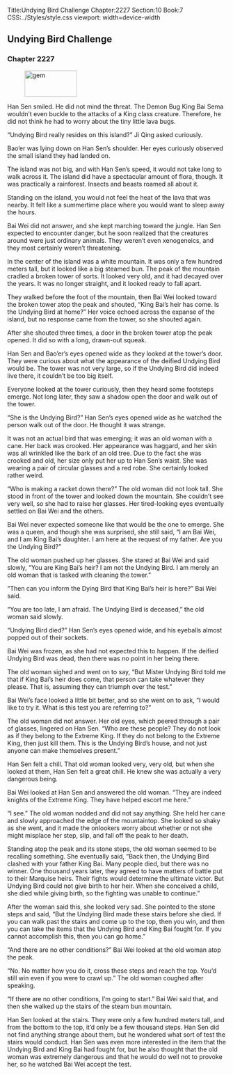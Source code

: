 Title:Undying Bird Challenge 
Chapter:2227 
Section:10 
Book:7 
CSS:../Styles/style.css 
viewport: width=device-width
  
## Undying Bird Challenge
### Chapter 2227 
<figure>
	<img src="../Images/gem.gif" alt="gem" id="gem" width="120" height="60" />
</figure>
  

  
  Han Sen smiled. He did not mind the threat. The Demon Bug King Bai Sema wouldn’t even buckle to the attacks of a King class creature. Therefore, he did not think he had to worry about the tiny little lava bugs.

“Undying Bird really resides on this island?” Ji Qing asked curiously.

Bao’er was lying down on Han Sen’s shoulder. Her eyes curiously observed the small island they had landed on.

The island was not big, and with Han Sen’s speed, it would not take long to walk across it. The island did have a spectacular amount of flora, though. It was practically a rainforest. Insects and beasts roamed all about it.

Standing on the island, you would not feel the heat of the lava that was nearby. It felt like a summertime place where you would want to sleep away the hours.

Bai Wei did not answer, and she kept marching toward the jungle. Han Sen expected to encounter danger, but he soon realized that the creatures around were just ordinary animals. They weren’t even xenogeneics, and they most certainly weren’t threatening.

In the center of the island was a white mountain. It was only a few hundred meters tall, but it looked like a big steamed bun. The peak of the mountain cradled a broken tower of sorts. It looked very old, and it had decayed over the years. It was no longer straight, and it looked ready to fall apart.

They walked before the foot of the mountain, then Bai Wei looked toward the broken tower atop the peak and shouted, “King Bai’s heir has come. Is the Undying Bird at home?” Her voice echoed across the expanse of the island, but no response came from the tower, so she shouted again.

After she shouted three times, a door in the broken tower atop the peak opened. It did so with a long, drawn-out squeak.

Han Sen and Bao’er’s eyes opened wide as they looked at the tower’s door. They were curious about what the appearance of the deified Undying Bird would be. The tower was not very large, so if the Undying Bird did indeed live there, it couldn’t be too big itself.

Everyone looked at the tower curiously, then they heard some footsteps emerge. Not long later, they saw a shadow open the door and walk out of the tower.

“She is the Undying Bird?” Han Sen’s eyes opened wide as he watched the person walk out of the door. He thought it was strange.

It was not an actual bird that was emerging; it was an old woman with a cane. Her back was crooked. Her appearance was haggard, and her skin was all wrinkled like the bark of an old tree. Due to the fact she was crooked and old, her size only put her up to Han Sen’s waist. She was wearing a pair of circular glasses and a red robe. She certainly looked rather weird.

“Who is making a racket down there?” The old woman did not look tall. She stood in front of the tower and looked down the mountain. She couldn’t see very well, so she had to raise her glasses. Her tired-looking eyes eventually settled on Bai Wei and the others.

Bai Wei never expected someone like that would be the one to emerge. She was a queen, and though she was surprised, she still said, “I am Bai Wei, and I am King Bai’s daughter. I am here at the request of my father. Are you the Undying Bird?”

The old woman pushed up her glasses. She stared at Bai Wei and said slowly, “You are King Bai’s heir? I am not the Undying Bird. I am merely an old woman that is tasked with cleaning the tower.”

“Then can you inform the Dying Bird that King Bai’s heir is here?” Bai Wei said.

“You are too late, I am afraid. The Undying Bird is deceased,” the old woman said slowly.

“Undying Bird died?” Han Sen’s eyes opened wide, and his eyeballs almost popped out of their sockets.

Bai Wei was frozen, as she had not expected this to happen. If the deified Undying Bird was dead, then there was no point in her being there.

The old woman sighed and went on to say, “But Mister Undying Bird told me that if King Bai’s heir does come, that person can take whatever they please. That is, assuming they can triumph over the test.”

Bai Wei’s face looked a little bit better, and so she went on to ask, “I would like to try it. What is this test you are referring to?”

The old woman did not answer. Her old eyes, which peered through a pair of glasses, lingered on Han Sen. “Who are these people? They do not look as if they belong to the Extreme King. If they do not belong to the Extreme King, then just kill them. This is the Undying Bird’s house, and not just anyone can make themselves present.”

Han Sen felt a chill. That old woman looked very, very old, but when she looked at them, Han Sen felt a great chill. He knew she was actually a very dangerous being.

Bai Wei looked at Han Sen and answered the old woman. “They are indeed knights of the Extreme King. They have helped escort me here.”

“I see.” The old woman nodded and did not say anything. She held her cane and slowly approached the edge of the mountaintop. She looked so shaky as she went, and it made the onlookers worry about whether or not she might misplace her step, slip, and fall off the peak to her death.

Standing atop the peak and its stone steps, the old woman seemed to be recalling something. She eventually said, “Back then, the Undying Bird clashed with your father King Bai. Many people died, but there was no winner. One thousand years later, they agreed to have matters of battle put to their Marquise heirs. Their fights would determine the ultimate victor. But Undying Bird could not give birth to her heir. When she conceived a child, she died while giving birth, so the fighting was unable to continue.”

After the woman said this, she looked very sad. She pointed to the stone steps and said, “But the Undying Bird made these stairs before she died. If you can walk past the stairs and come up to the top, then you win, and then you can take the items that the Undying Bird and King Bai fought for. If you cannot accomplish this, then you can go home.”

“And there are no other conditions?” Bai Wei looked at the old woman atop the peak.

“No. No matter how you do it, cross these steps and reach the top. You’d still win even if you were to crawl up.” The old woman coughed after speaking.

“If there are no other conditions, I’m going to start.” Bai Wei said that, and then she walked up the stairs of the steam bun mountain.

Han Sen looked at the stairs. They were only a few hundred meters tall, and from the bottom to the top, it’d only be a few thousand steps. Han Sen did not find anything strange about them, but he wondered what sort of test the stairs would conduct. Han Sen was even more interested in the item that the Undying Bird and King Bai had fought for, but he also thought that the old woman was extremely dangerous and that he would do well not to provoke her, so he watched Bai Wei accept the test.
